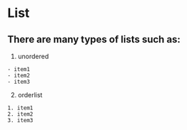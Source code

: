 # List
## There are many types of lists such as:
1. unordered
```
- item1
- item2
- item3
```
2. orderlist
```
1. item1
2. item2
3. item3
```
